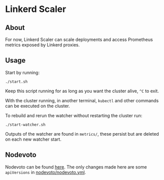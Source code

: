 # Linkerd Scaler

## About
For now, Linkerd Scaler can scale deployments and access Prometheus metrics exposed by Linkerd proxies.

## Usage
Start by running:
```
./start.sh
```

Keep this script running for as long as you want the cluster alive, `^C` to exit.

With the cluster running, in another terminal, `kubectl` and other commands can be executed on the cluster.

To rebuild and rerun the watcher without restarting the cluster run:
```
./start-watcher.sh
```

Outputs of the watcher are found in `metrics/`, these persist but are deleted on each new watcher start.

## Nodevoto
Nodevoto can be found [here](https://github.com/sourishkrout/nodevoto). The only changes made here are some `apiVersions` in [nodevoto/nodevoto.yml](https://github.com/ltrinks/linkerd-scaler/blob/master/nodevoto/nodevoto.yml).
